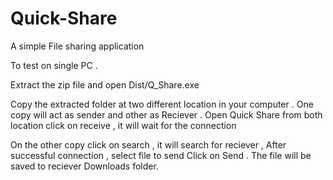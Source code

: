 # Quick-Share

A simple File sharing application 

To test on single PC .


Extract the zip file and open Dist/Q_Share.exe

Copy the extracted folder at two different location in your computer .
One copy will act as sender and other as Reciever .
Open Quick Share from both location
click on receive , it will wait for the connection

On the other copy click on search , it will search for reciever ,
After successful connection , select file to send
Click on Send .
The file will be saved to reciever Downloads folder.
